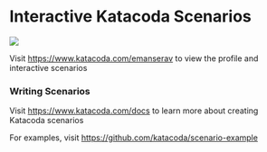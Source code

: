 # Interactive Katacoda Scenarios

[![](http://shields.katacoda.com/katacoda/emanserav/count.svg)](https://www.katacoda.com/emanserav "Get your profile on Katacoda.com")

Visit https://www.katacoda.com/emanserav to view the profile and interactive scenarios

### Writing Scenarios
Visit https://www.katacoda.com/docs to learn more about creating Katacoda scenarios

For examples, visit https://github.com/katacoda/scenario-example
